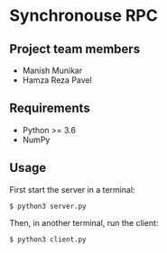 Synchronouse RPC
================


Project team members
--------------------

- Manish Munikar
- Hamza Reza Pavel


Requirements
------------

- Python >= 3.6
- NumPy


Usage
-----

First start the server in a terminal:

    $ python3 server.py

Then, in another terminal, run the client:

    $ python3 client.py
